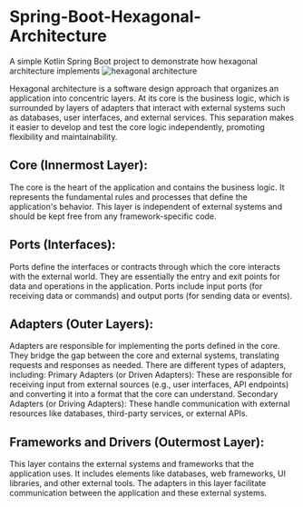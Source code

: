 # Spring-Boot-Hexagonal-Architecture
A simple Kotlin Spring Boot project to demonstrate how hexagonal architecture implements
![hexagonal architecture](https://user-images.githubusercontent.com/34120686/266601786-0e55689f-47b6-407c-a5de-55feaaf1933c.jpg)

Hexagonal architecture is a software design approach that organizes an application into concentric layers.
At its core is the business logic, which is surrounded by layers of adapters that interact with external systems such as databases, user interfaces, and external services.
This separation makes it easier to develop and test the core logic independently, promoting flexibility and maintainability.

## **Core (Innermost Layer):**

The core is the heart of the application and contains the business logic.
It represents the fundamental rules and processes that define the application's behavior.
This layer is independent of external systems and should be kept free from any framework-specific code.

## **Ports (Interfaces):**

Ports define the interfaces or contracts through which the core interacts with the external world.
They are essentially the entry and exit points for data and operations in the application.
Ports include input ports (for receiving data or commands) and output ports (for sending data or events).

## **Adapters (Outer Layers):**

Adapters are responsible for implementing the ports defined in the core.
They bridge the gap between the core and external systems, translating requests and responses as needed.
There are different types of adapters, including:
Primary Adapters (or Driven Adapters): These are responsible for receiving input from external sources (e.g., user interfaces, API endpoints) and converting it into a format that the core can understand.
Secondary Adapters (or Driving Adapters): These handle communication with external resources like databases, third-party services, or external APIs.

## **Frameworks and Drivers (Outermost Layer):**

This layer contains the external systems and frameworks that the application uses.
It includes elements like databases, web frameworks, UI libraries, and other external tools.
The adapters in this layer facilitate communication between the application and these external systems.
